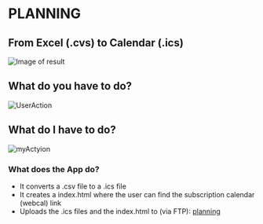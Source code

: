 # PLANNING
## From Excel (.cvs) to Calendar (.ics)

![Image of result](https://user-images.githubusercontent.com/6886116/55955811-b1bcc680-5c62-11e9-994d-ddaf95a566ee.jpg)

## What do you have to do?

![UserAction](https://user-images.githubusercontent.com/6886116/55956037-47f0ec80-5c63-11e9-92a6-1ec079cfc5ce.gif)

## What do I have to do?
![myActyion](https://user-images.githubusercontent.com/6886116/55957041-a4550b80-5c65-11e9-8078-3d0e1c4e8aa3.gif)

### What does the App do?
- It converts a .csv file to a .ics file
- It creates a index.html where the user can find the subscription calendar (webcal) link
- Uploads the .ics files and the index.html to (via FTP): [planning](planning.altervista.org)
